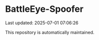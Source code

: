 # BattleEye-Spoofer

Last updated: 2025-07-01 07:06:26

This repository is automatically maintained.
